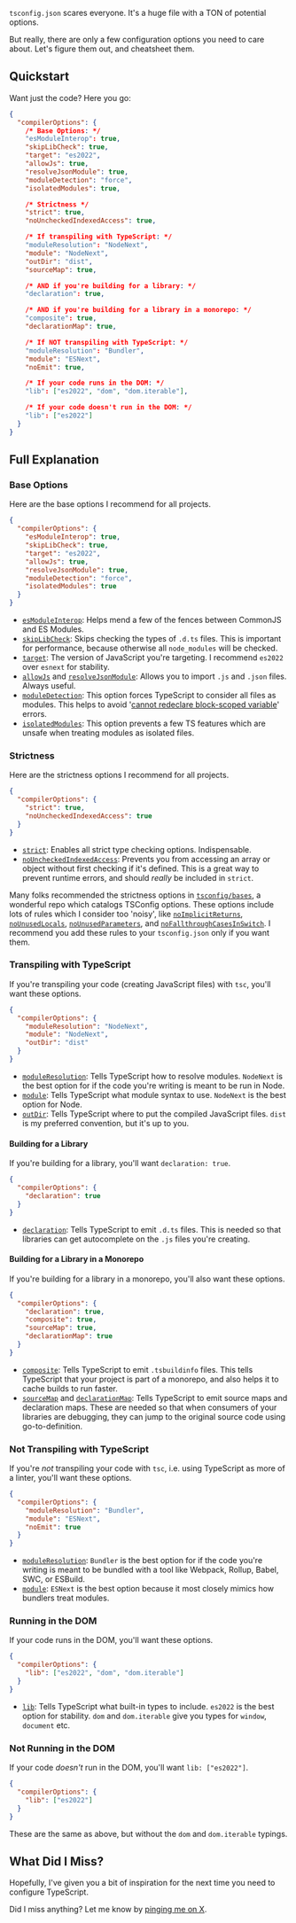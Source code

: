 `tsconfig.json` scares everyone. It's a huge file with a TON of potential options.

But really, there are only a few configuration options you need to care about. Let's figure them out, and cheatsheet them.

## Quickstart

Want just the code? Here you go:

```json
{
  "compilerOptions": {
    /* Base Options: */
    "esModuleInterop": true,
    "skipLibCheck": true,
    "target": "es2022",
    "allowJs": true,
    "resolveJsonModule": true,
    "moduleDetection": "force",
    "isolatedModules": true,

    /* Strictness */
    "strict": true,
    "noUncheckedIndexedAccess": true,

    /* If transpiling with TypeScript: */
    "moduleResolution": "NodeNext",
    "module": "NodeNext",
    "outDir": "dist",
    "sourceMap": true,

    /* AND if you're building for a library: */
    "declaration": true,

    /* AND if you're building for a library in a monorepo: */
    "composite": true,
    "declarationMap": true,

    /* If NOT transpiling with TypeScript: */
    "moduleResolution": "Bundler",
    "module": "ESNext",
    "noEmit": true,

    /* If your code runs in the DOM: */
    "lib": ["es2022", "dom", "dom.iterable"],

    /* If your code doesn't run in the DOM: */
    "lib": ["es2022"]
  }
}
```

## Full Explanation

### Base Options

Here are the base options I recommend for all projects.

```json
{
  "compilerOptions": {
    "esModuleInterop": true,
    "skipLibCheck": true,
    "target": "es2022",
    "allowJs": true,
    "resolveJsonModule": true,
    "moduleDetection": "force",
    "isolatedModules": true
  }
}
```

- [`esModuleInterop`](https://www.typescriptlang.org/tsconfig#esModuleInterop): Helps mend a few of the fences between CommonJS and ES Modules.
- [`skipLibCheck`](https://www.typescriptlang.org/tsconfig#skipLibCheck): Skips checking the types of `.d.ts` files. This is important for performance, because otherwise all `node_modules` will be checked.
- [`target`](https://www.typescriptlang.org/tsconfig#target): The version of JavaScript you're targeting. I recommend `es2022` over `esnext` for stability.
- [`allowJs`](https://www.typescriptlang.org/tsconfig#allowJs) and [`resolveJsonModule`](https://www.typescriptlang.org/tsconfig#resolveJsonModule): Allows you to import `.js` and `.json` files. Always useful.
- [`moduleDetection`](https://www.typescriptlang.org/tsconfig#moduleDetection): This option forces TypeScript to consider all files as modules. This helps to avoid '[cannot redeclare block-scoped variable](https://www.totaltypescript.com/cannot-redeclare-block-scoped-variable)' errors.
- [`isolatedModules`](https://www.typescriptlang.org/tsconfig#isolatedModules): This option prevents a few TS features which are unsafe when treating modules as isolated files.

### Strictness

Here are the strictness options I recommend for all projects.

```json
{
  "compilerOptions": {
    "strict": true,
    "noUncheckedIndexedAccess": true
  }
}
```

- [`strict`](https://www.typescriptlang.org/tsconfig#strict): Enables all strict type checking options. Indispensable.
- [`noUncheckedIndexedAccess`](https://www.typescriptlang.org/tsconfig#noUncheckedIndexedAccess): Prevents you from accessing an array or object without first checking if it's defined. This is a great way to prevent runtime errors, and should _really_ be included in `strict`.

Many folks recommended the strictness options in [`tsconfig/bases`](https://github.com/tsconfig/bases/blob/031273b815ff7f672c7c9057fb7d19ef363054b1/bases/strictest.json), a wonderful repo which catalogs TSConfig options. These options include lots of rules which I consider too 'noisy', like [`noImplicitReturns`](https://www.typescriptlang.org/tsconfig#noImplicitReturns), [`noUnusedLocals`](https://www.typescriptlang.org/tsconfig#noUnusedLocals), [`noUnusedParameters`](https://www.typescriptlang.org/tsconfig#noUnusedParameters), and [`noFallthroughCasesInSwitch`](https://www.typescriptlang.org/tsconfig#noFallthroughCasesInSwitch). I recommend you add these rules to your `tsconfig.json` only if you want them.

### Transpiling with TypeScript

If you're transpiling your code (creating JavaScript files) with `tsc`, you'll want these options.

```json
{
  "compilerOptions": {
    "moduleResolution": "NodeNext",
    "module": "NodeNext",
    "outDir": "dist"
  }
}
```

- [`moduleResolution`](https://www.typescriptlang.org/tsconfig#moduleResolution): Tells TypeScript how to resolve modules. `NodeNext` is the best option for if the code you're writing is meant to be run in Node.
- [`module`](https://www.typescriptlang.org/tsconfig#module): Tells TypeScript what module syntax to use. `NodeNext` is the best option for Node.
- [`outDir`](https://www.typescriptlang.org/tsconfig#outDir): Tells TypeScript where to put the compiled JavaScript files. `dist` is my preferred convention, but it's up to you.

#### Building for a Library

If you're building for a library, you'll want `declaration: true`.

```json
{
  "compilerOptions": {
    "declaration": true
  }
}
```

- [`declaration`](https://www.typescriptlang.org/tsconfig#declaration): Tells TypeScript to emit `.d.ts` files. This is needed so that libraries can get autocomplete on the `.js` files you're creating.

#### Building for a Library in a Monorepo

If you're building for a library in a monorepo, you'll also want these options.

```json
{
  "compilerOptions": {
    "declaration": true,
    "composite": true,
    "sourceMap": true,
    "declarationMap": true
  }
}
```

- [`composite`](https://www.typescriptlang.org/tsconfig#composite): Tells TypeScript to emit `.tsbuildinfo` files. This tells TypeScript that your project is part of a monorepo, and also helps it to cache builds to run faster.
- [`sourceMap`](https://www.typescriptlang.org/tsconfig#sourceMap) and [`declarationMap`](https://www.typescriptlang.org/tsconfig#declarationMap): Tells TypeScript to emit source maps and declaration maps. These are needed so that when consumers of your libraries are debugging, they can jump to the original source code using go-to-definition.

### Not Transpiling with TypeScript

If you're _not_ transpiling your code with `tsc`, i.e. using TypeScript as more of a linter, you'll want these options.

```json
{
  "compilerOptions": {
    "moduleResolution": "Bundler",
    "module": "ESNext",
    "noEmit": true
  }
}
```

- [`moduleResolution`](https://www.typescriptlang.org/tsconfig#moduleResolution): `Bundler` is the best option for if the code you're writing is meant to be bundled with a tool like Webpack, Rollup, Babel, SWC, or ESBuild.
- [`module`](https://www.typescriptlang.org/tsconfig#module): `ESNext` is the best option because it most closely mimics how bundlers treat modules.

### Running in the DOM

If your code runs in the DOM, you'll want these options.

```json
{
  "compilerOptions": {
    "lib": ["es2022", "dom", "dom.iterable"]
  }
}
```

- [`lib`](https://www.typescriptlang.org/tsconfig#lib): Tells TypeScript what built-in types to include. `es2022` is the best option for stability. `dom` and `dom.iterable` give you types for `window`, `document` etc.

### Not Running in the DOM

If your code _doesn't_ run in the DOM, you'll want `lib: ["es2022"]`.

```json
{
  "compilerOptions": {
    "lib": ["es2022"]
  }
}
```

These are the same as above, but without the `dom` and `dom.iterable` typings.

## What Did I Miss?

Hopefully, I've given you a bit of inspiration for the next time you need to configure TypeScript.

Did I miss anything? Let me know by [pinging me on X](https://twitter.com/mattpocockuk).
